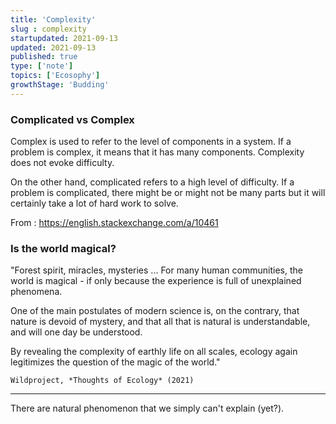 ```yaml
---
title: 'Complexity'
slug : complexity
startupdated: 2021-09-13
updated: 2021-09-13
published: true
type: ['note']
topics: ['Ecosophy']
growthStage: 'Budding'
---
```


### Complicated vs Complex

Complex is used to refer to the level of components in a system. If a problem is complex, it means that it has many components. Complexity does not evoke difficulty.

On the other hand, complicated refers to a high level of difficulty. If a problem is complicated, there might be or might not be many parts but it will certainly take a lot of hard work to solve.

From : https://english.stackexchange.com/a/10461

### Is the world magical?

"Forest spirit, miracles, mysteries ... For many human communities, the world is magical - if only because the experience is full of unexplained phenomena.

One of the main postulates of modern science is, on the contrary, that nature is devoid of mystery, and that all that is natural is understandable, and will one day be understood.

By revealing the complexity of earthly life on all scales, ecology again legitimizes the question of the magic of the world."
	
	Wildproject, *Thoughts of Ecology* (2021)

---

There are natural phenomenon that we simply can't explain (yet?). 

<ComingSoon />